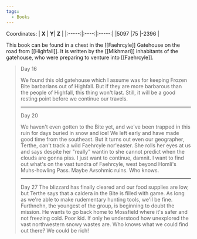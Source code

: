 ```yaml
---
tags:
  - Books
---
```


Coordinates:
| **X** | **Y**| **Z** |
|:-----:|:----:|:-----:|
|5097  |75   |-2396  |

This book can be found in a chest in the [[Faehrcyle]] Gatehouse on the road from [[Highfall]]. It is written by the [[Mikhmari]] inhabitants of the gatehouse, who were preparing to venture into [[Faehrcyle]].

> Day 16
> 
> We found this old gatehouse which I assume was for keeping Frozen Bite barbarians out of Highfall. But if they are more barbarous than the people of Highfall, this thing won't last. Still, it will be a good resting point before we continue our travels.
> ***
> Day 20
>
> We haven't even gotten to the Bite yet, and we've been trapped in this ruin for days buried in snow and ice! We left early and have made good time from the southeast. But it turns out even our geographer, Terthe, can't track a wild Faehrcyle nor'easter. She rolls her eyes at us and says despite her "really" wantin to she cannot predict when the clouds are gonna piss. I just want to continue, damnit. I want to find out what's on the vast tundra of Faehrcyle, west beyond Homli's Muhs-howling Pass. Maybe Avsohmic ruins. Who knows.
> ***
> Day 27
   The blizzard has finally cleared and our food supplies are low, but Terthe says that a caldera in the Bite is filled with game. As long as we're able to make rudementary hunting tools, we'll be fine. Furthnehn, the youngest of the group, is beginning to doubt the mission. He wants to go back home to Mossfield where it's safer and not freezing cold. Poor kid. If only he understood how unexplored the vast northwestern snowy wastes are. Who knows what we could find out there? We could be rich!




